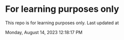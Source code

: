 # For learning purposes only
This repo is for learning purposes only.
Last updated at

Monday, August 14, 2023 12:18:17 PM


